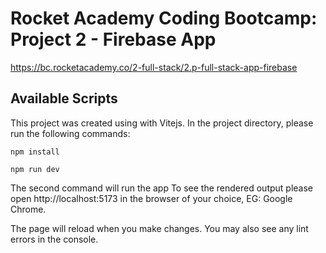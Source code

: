# Rocket Academy Coding Bootcamp: Project 2 - Firebase App

https://bc.rocketacademy.co/2-full-stack/2.p-full-stack-app-firebase

## Available Scripts

This project was created using with Vitejs. In the project directory, please run the following commands:

`npm install`

`npm run dev`

The second command will run the app To see the rendered output please open http://localhost:5173 in the browser of your choice, EG: Google Chrome.

The page will reload when you make changes. You may also see any lint errors in the console.
